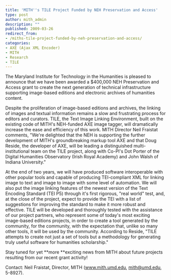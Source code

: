 ```yaml
---
title: 'MITH''s TILE Project Funded by NEH Preservation and Access'
type: post
author: mith_admin
description: ""
published: 2009-03-26
redirect_from: 
- /miths-tile-project-funded-by-neh-preservation-and-access/
categories:
- AXE (Ajax XML Encoder)
- MITH
- Research
- TILE
---
```

The Maryland Institute for Technology in the Humanities is pleased to announce that we have been awarded a \$400,000 NEH Preservation and Access grant to create the next generation of technical infrastructure supporting image-based editions and electronic archives of humanities content.

Despite the proliferation of image-based editions and archives, the linking of images and textual information remains a slow and frustrating process for editors and curators. TILE, the Text Image Linking Environment, built on the existing code of MITH's NEH-funded AXE image tagger, will dramatically increase the ease and efficiency of this work. MITH Director Neil Fraistat comments, "We're delighted that the NEH is supporting the further development of MITH's groundbreaking markup tool AXE and that Doug Reside, the developer of AXE, will be leading a distinguished multi-institutional team on the TILE project, along with Co-PI's Dot Porter of the Digital Humanities Observatory (Irish Royal Academy) and John Walsh of Indiana University."

At the end of two years, we will have produced software interoperable with other popular tools and capable of producing TEI-compliant XML for linking image to text and image to image with some level of automation. We will also put the image linking features of the newest version of the Text Encoding Standard (TEI P5) through it's first rigorous, "real world" test, and, at the close of the project, expect to provide the TEI with a list of suggestions for improving the standard to make it more robust and effective. TILE will be developed and thoroughly tested with the assistance of our project partners, who represent some of today's most exciting image-based editions projects, in order to create a tool generated by the community, for the community, with the expectation that, unlike so many other tools, it will be used by the community. According to Reside, "TILE attempts to create not just a set of tools but a methodology for generating truly useful software for humanities scholarship."

Stay tuned for yet **more **exciting news from MITH about future projects resulting from our recent grant activity!

Contact: Neil Fraistat, Director, MITH (www.mith.umd.edu, mith@umd.edu, 5-8927).
